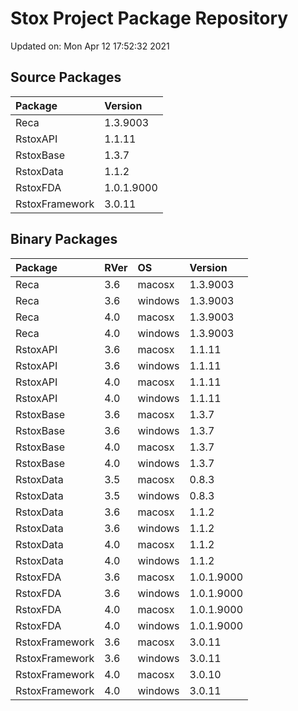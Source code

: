 # Stox Project Package Repository


Updated on: Mon Apr 12 17:52:32 2021
## Source Packages

|Package        |Version    |
|:--------------|:----------|
|Reca           |1.3.9003   |
|RstoxAPI       |1.1.11     |
|RstoxBase      |1.3.7      |
|RstoxData      |1.1.2      |
|RstoxFDA       |1.0.1.9000 |
|RstoxFramework |3.0.11     |

## Binary Packages

|Package        |RVer |OS      |Version    |
|:--------------|:----|:-------|:----------|
|Reca           |3.6  |macosx  |1.3.9003   |
|Reca           |3.6  |windows |1.3.9003   |
|Reca           |4.0  |macosx  |1.3.9003   |
|Reca           |4.0  |windows |1.3.9003   |
|RstoxAPI       |3.6  |macosx  |1.1.11     |
|RstoxAPI       |3.6  |windows |1.1.11     |
|RstoxAPI       |4.0  |macosx  |1.1.11     |
|RstoxAPI       |4.0  |windows |1.1.11     |
|RstoxBase      |3.6  |macosx  |1.3.7      |
|RstoxBase      |3.6  |windows |1.3.7      |
|RstoxBase      |4.0  |macosx  |1.3.7      |
|RstoxBase      |4.0  |windows |1.3.7      |
|RstoxData      |3.5  |macosx  |0.8.3      |
|RstoxData      |3.5  |windows |0.8.3      |
|RstoxData      |3.6  |macosx  |1.1.2      |
|RstoxData      |3.6  |windows |1.1.2      |
|RstoxData      |4.0  |macosx  |1.1.2      |
|RstoxData      |4.0  |windows |1.1.2      |
|RstoxFDA       |3.6  |macosx  |1.0.1.9000 |
|RstoxFDA       |3.6  |windows |1.0.1.9000 |
|RstoxFDA       |4.0  |macosx  |1.0.1.9000 |
|RstoxFDA       |4.0  |windows |1.0.1.9000 |
|RstoxFramework |3.6  |macosx  |3.0.11     |
|RstoxFramework |3.6  |windows |3.0.11     |
|RstoxFramework |4.0  |macosx  |3.0.10     |
|RstoxFramework |4.0  |windows |3.0.11     |
